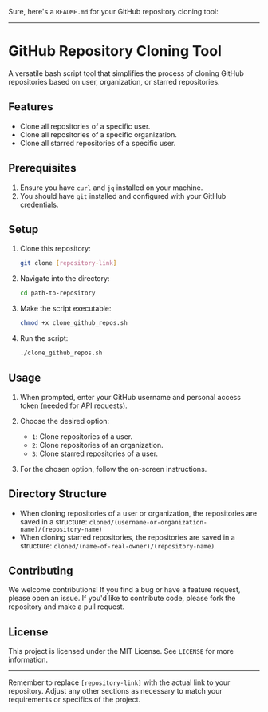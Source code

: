 Sure, here's a `README.md` for your GitHub repository cloning tool:

---

# GitHub Repository Cloning Tool

A versatile bash script tool that simplifies the process of cloning GitHub repositories based on user, organization, or starred repositories.

## Features

- Clone all repositories of a specific user.
- Clone all repositories of a specific organization.
- Clone all starred repositories of a specific user.

## Prerequisites

1. Ensure you have `curl` and `jq` installed on your machine.
2. You should have `git` installed and configured with your GitHub credentials.

## Setup

1. Clone this repository:
   ```bash
   git clone [repository-link]
   ```

2. Navigate into the directory:
   ```bash
   cd path-to-repository
   ```

3. Make the script executable:
   ```bash
   chmod +x clone_github_repos.sh
   ```

4. Run the script:
   ```bash
   ./clone_github_repos.sh
   ```

## Usage

1. When prompted, enter your GitHub username and personal access token (needed for API requests).
2. Choose the desired option:
   - `1`: Clone repositories of a user.
   - `2`: Clone repositories of an organization.
   - `3`: Clone starred repositories of a user.

3. For the chosen option, follow the on-screen instructions.

## Directory Structure

- When cloning repositories of a user or organization, the repositories are saved in a structure: `cloned/(username-or-organization-name)/(repository-name)`
- When cloning starred repositories, the repositories are saved in a structure: `cloned/(name-of-real-owner)/(repository-name)`

## Contributing

We welcome contributions! If you find a bug or have a feature request, please open an issue. If you'd like to contribute code, please fork the repository and make a pull request.

## License

This project is licensed under the MIT License. See `LICENSE` for more information.

---

Remember to replace `[repository-link]` with the actual link to your repository. Adjust any other sections as necessary to match your requirements or specifics of the project.

